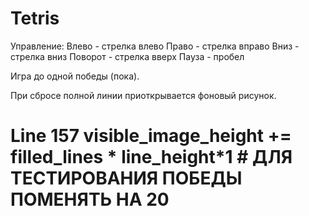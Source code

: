 # Tetris
Управление:
Влево - стрелка влево
Право - стрелка вправо
Вниз - стрелка вниз
Поворот - стрелка вверх
Пауза - пробел

Игра до одной победы (пока).

При сбросе полной линии приоткрывается фоновый рисунок.

# Line 157                visible_image_height += filled_lines * line_height*1 # ДЛЯ ТЕСТИРОВАНИЯ ПОБЕДЫ ПОМЕНЯТЬ НА 20
